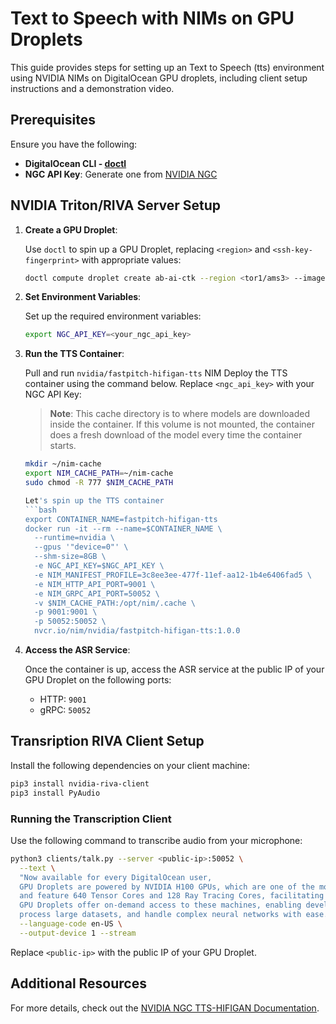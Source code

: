 
# Text to Speech with NIMs on GPU Droplets

This guide provides steps for setting up an Text to Speech (tts) environment using NVIDIA NIMs on DigitalOcean GPU droplets, including client setup instructions and a demonstration video.

## Prerequisites

Ensure you have the following:

- **DigitalOcean CLI - [doctl](https://docs.digitalocean.com/reference/doctl/how-to/install/)**
- **NGC API Key**: Generate one from [NVIDIA NGC](https://org.ngc.nvidia.com/setup/api-key)

## NVIDIA Triton/RIVA Server Setup

1. **Create a GPU Droplet**:

   Use `doctl` to spin up a GPU Droplet, replacing `<region>` and `<ssh-key-fingerprint>` with appropriate values:

   ```bash
   doctl compute droplet create ab-ai-ctk --region <tor1/ams3> --image gpu-h100x1-base --size gpu-h100x1-80gb --ssh-keys <ssh-key-fingerprint>
   ```

2. **Set Environment Variables**:

   Set up the required environment variables:

   ```bash
   export NGC_API_KEY=<your_ngc_api_key>
   ```

3. **Run the TTS Container**:

   Pull and run `nvidia/fastpitch-hifigan-tts` NIM
   Deploy the TTS container using the command below. Replace `<ngc_api_key>` with your NGC API Key:

   > **Note**: This cache directory is to where models are downloaded inside the container. If this volume is not mounted, the container does a fresh download of the model every time the container starts.

   ```bash
   mkdir ~/nim-cache
   export NIM_CACHE_PATH=~/nim-cache
   sudo chmod -R 777 $NIM_CACHE_PATH

   Let's spin up the TTS container
   ```bash
   export CONTAINER_NAME=fastpitch-hifigan-tts
   docker run -it --rm --name=$CONTAINER_NAME \
     --runtime=nvidia \
     --gpus '"device=0"' \
     --shm-size=8GB \
     -e NGC_API_KEY=$NGC_API_KEY \
     -e NIM_MANIFEST_PROFILE=3c8ee3ee-477f-11ef-aa12-1b4e6406fad5 \
     -e NIM_HTTP_API_PORT=9001 \
     -e NIM_GRPC_API_PORT=50052 \
     -v $NIM_CACHE_PATH:/opt/nim/.cache \
     -p 9001:9001 \
     -p 50052:50052 \
     nvcr.io/nim/nvidia/fastpitch-hifigan-tts:1.0.0
   ```

4. **Access the ASR Service**:

   Once the container is up, access the ASR service at the public IP of your GPU Droplet on the following ports:
   - HTTP: `9001`
   - gRPC: `50052`

## Transription RIVA Client Setup

Install the following dependencies on your client machine:

```bash
pip3 install nvidia-riva-client
pip3 install PyAudio
```

### Running the Transcription Client

Use the following command to transcribe audio from your microphone:

```bash
python3 clients/talk.py --server <public-ip>:50052 \
  --text \
  "Now available for every DigitalOcean user,
  GPU Droplets are powered by NVIDIA H100 GPUs, which are one of the most powerful computers accessible today,
  and feature 640 Tensor Cores and 128 Ray Tracing Cores, facilitating high-speed data processing. 
  GPU Droplets offer on-demand access to these machines, enabling developers, startups, and innovators to train AI models, 
  process large datasets, and handle complex neural networks with ease." \
  --language-code en-US \
  --output-device 1 --stream
```

Replace `<public-ip>` with the public IP of your GPU Droplet.

## Additional Resources

For more details, check out the [NVIDIA NGC TTS-HIFIGAN Documentation](https://build.nvidia.com/nvidia/fastpitch-hifigan-tts/docker).

